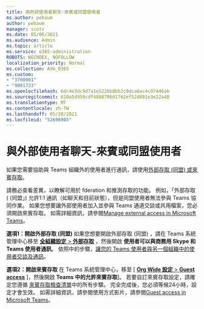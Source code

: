 ```yaml
---
title: 與外部使用者聊天-來賓或同盟使用者
ms.author: pebaum
author: pebaum
manager: scotv
ms.date: 05/06/2021
ms.audience: Admin
ms.topic: article
ms.service: o365-administration
ROBOTS: NOINDEX, NOFOLLOW
localization_priority: Normal
ms.collection: Adm_O365
ms.custom:
- "3700001"
- "9001733"
ms.openlocfilehash: 6dc4e3dc9d7a1e522bb8bb2c9dca6ac4c07446ab
ms.sourcegitcommit: 610a5d950cdf488870601762ef52d881e3e22a48
ms.translationtype: MT
ms.contentlocale: zh-TW
ms.lasthandoff: 05/28/2021
ms.locfileid: "52696985"
---
```

# <a name="chat-with-external-users---guests-or-federated-users"></a>與外部使用者聊天-來賓或同盟使用者

如果您需要協助與 Teams 組織外的使用者進行通訊，請使用[外部存取 (同盟) 或來賓存取](/microsoftteams/manage-external-access#external-access-vs-guest-access)。

請務必查看差異，以瞭解可用於 fderation 和推測存取的功能。 例如，「外部存取 ( (同盟」) 允許1:1 通訊（如聊天和目前狀態），但是同盟使用者無法參與 Teams 協同作業。 如果您想要讓外部使用者加入並參與 Teams 通道交談或共用檔案，您必須開啟來賓存取。 如需詳細資訊，請參閱[Manage external access in Microsoft Teams](/microsoftteams/manage-external-access#external-access-vs-guest-access)。

**選項1：開啟外部存取 (同盟)** 如果您想要開啟外部存取 (同盟) ，請在 Teams 系統管理中心移至 [**全組織設定**  >  **外部存取**](https://admin.teams.microsoft.com/company-wide-settings/external-communications) ，然後開啟 **使用者可以與商務用 Skype 和 Teams 使用者通訊**。 依照中的步驟，[讓您的 Teams 使用者與另一個組織中的使用者交談及通訊](/microsoftteams/manage-external-access#let-your-teams-users-chat-and-communicate-with-users-in-another-organization)。

**選項2：開啟來賓存取** 在 Teams 系統管理中心，移至 [ [ **Org Wide 設定**  >  **Guest access**](https://admin.teams.microsoft.com/company-wide-settings/guest-configuration) ]，然後開啟 **Teams 中的允許來賓存取**]。 若要自訂來賓存取設定，請確定您遵循 [來賓存取檢查清單](/microsoftteams/guest-access-checklist)中的所有步驟。 完全完成後，您必須等候24小時，設定才會生效。 如需詳細資訊，請參閱使用方式影片，請參閱[Guest access in Microsoft Teams](/microsoftteams/guest-access)。